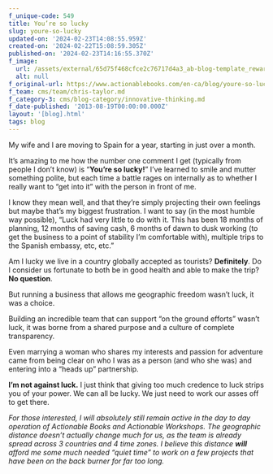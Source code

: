 ```yaml
---
f_unique-code: 549
title: You’re so lucky
slug: youre-so-lucky
updated-on: '2024-02-23T14:08:55.959Z'
created-on: '2024-02-22T15:08:59.305Z'
published-on: '2024-02-23T14:16:55.370Z'
f_image:
  url: /assets/external/65d75f468cfce2c76717d4a3_ab-blog-template_reward.jpeg
  alt: null
f_original-url: https://www.actionablebooks.com/en-ca/blog/youre-so-lucky/
f_team: cms/team/chris-taylor.md
f_category-3: cms/blog-category/innovative-thinking.md
f_date-published: '2013-08-19T00:00:00.000Z'
layout: '[blog].html'
tags: blog
---
```


My wife and I are moving to Spain for a year, starting in just over a month.

It’s amazing to me how the number one comment I get (typically from people I don’t know) is “**You’re so lucky!**” I’ve learned to smile and mutter something polite, but each time a battle rages on internally as to whether I really want to “get into it” with the person in front of me.

I know they mean well, and that they’re simply projecting their own feelings but maybe that’s my biggest frustration. I want to say (in the most humble way possible), “Luck had very little to do with it. This has been 18 months of planning, 12 months of saving cash, 6 months of dawn to dusk working (to get the business to a point of stability I’m comfortable with), multiple trips to the Spanish embassy, etc, etc.”

Am I lucky we live in a country globally accepted as tourists? **Definitely**. Do I consider us fortunate to both be in good health and able to make the trip? **No question**.

But running a business that allows me geographic freedom wasn’t luck, it was a choice.

Building an incredible team that can support “on the ground efforts” wasn’t luck, it was borne from a shared purpose and a culture of complete transparency.

Even marrying a woman who shares my interests and passion for adventure came from being clear on who I was as a person (and who she was) and entering into a “heads up” partnership.

**I’m not against luck.** I just think that giving too much credence to luck strips you of your power. We can all be lucky. We just need to work our asses off to get there.

_For those interested, I will absolutely still remain active in the day to day operation of Actionable Books and Actionable Workshops. The geographic distance doesn’t actually change much for us, as the team is already spread across 3 countries and 4 time zones. I believe this distance_ **_will_** _afford me some much needed “quiet time” to work on a few projects that have been on the back burner for far too long._
